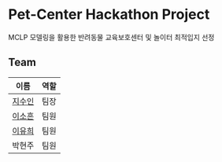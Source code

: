 # Pet-Center Hackathon Project
MCLP 모델링을 활용한 반려동물 교육보호센터 및 놀이터 최적입지 선정

## Team
| 이름 | 역할 |
|-----|-----|
| [지수인](https://github.com/sooinji) | 팀장 |
| [이소흔](https://github.com/dyoluv12) | 팀원 |
| [이유희](https://github.com/yoooohee) | 팀원 |
| 박현주 | 팀원 |
